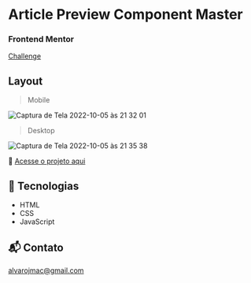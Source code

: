 # Article Preview Component Master
  
### Frontend Mentor

[Challenge](https://www.frontendmentor.io/challenges/article-preview-component-dYBN_pYFT)

## Layout
> Mobile

![Captura de Tela 2022-10-05 às 21 32 01](https://user-images.githubusercontent.com/99209300/194187912-f31aff2b-98b3-4fea-844c-b62dcbef9033.png)

> Desktop

![Captura de Tela 2022-10-05 às 21 35 38](https://user-images.githubusercontent.com/99209300/194188093-b31eadea-679c-4362-9d90-933d0884b9e2.png)

🔗 [Acesse o projeto aqui](https://alvarojmac.github.io/article-preview-component-master)

## 📡 Tecnologias

- HTML
- CSS
- JavaScript

## 📬 Contato

alvarojmac@gmail.com
